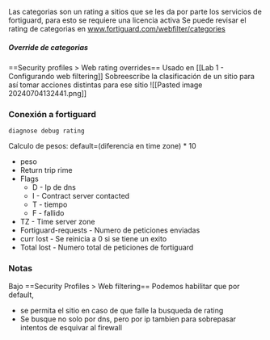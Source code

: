 Las categorias son un rating a sitios que se les da por parte los servicios de fortiguard, para esto se requiere una licencia activa
Se puede revisar el rating de categorias en www.fortiguard.com/webfilter/categories
##### Override de categorias
==Security profiles > Web rating overrides==
Usado en [[Lab 1 - Configurando web filtering]]
Sobreescribe la clasificación de un sitio para así tomar acciones distintas para ese sitio
![[Pasted image 20240704132441.png]]

### Conexión a fortiguard

```
diagnose debug rating
```
Calculo de pesos: default=(diferencia en time zone) * 10
- peso
- Return trip rime
- Flags
	- D - Ip de dns
	- I - Contract server contacted
	- T - tiempo
	- F - fallido
- TZ - Time server zone
- Fortiguard-requests - Numero de peticiones enviadas
- curr lost - Se reinicia a 0 si se tiene un exito
- Total lost - Numero total de peticiones de fortiguard


### Notas
Bajo ==Security Profiles > Web filtering==
Podemos habilitar que por default, 
- se permita el sitio en caso de que falle la busqueda de rating
- Se busque no solo por dns, pero por ip tambien para sobrepasar intentos de esquivar al firewall